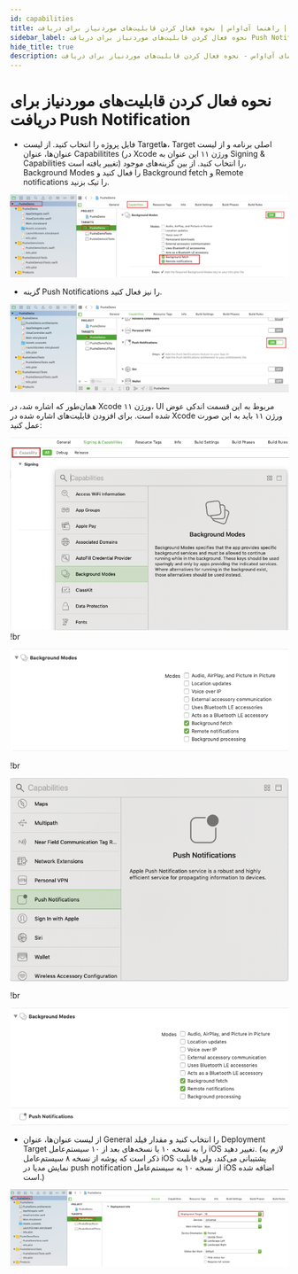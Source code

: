 ```yaml
---
id: capabilities
title: پوشه | راهنما آی‌اواس | نحوه فعال کردن قابلیت‌های موردنیاز برای دریافت Push Notification
sidebar_label: نحوه فعال کردن قابلیت‌های موردنیاز برای دریافت Push Notification
hide_title: true
description: راهنمای آی‌اواس - نحوه فعال کردن قابلیت‌های موردنیاز برای دریافت Push Notification
---
```


# نحوه فعال کردن قابلیت‌های موردنیاز برای دریافت Push Notification

* فایل پروژه را انتخاب کنید. از لیست Targetها، Target اصلی برنامه و از لیست عنوان‌ها، عنوان Capabilitites (در Xcode ورژن ۱۱ این عنوان به Signing & Capabilities تغییر یافته است) را انتخاب کنید. از بین گزینه‌های موجود، Background Modes را فعال کنید و ‌Background fetch و Remote notifications را تیک بزنید.

 ![IOS IMAGE](/img/ios/04.enableCapabilities.png)

* گزینه Push Notifications را نیز فعال کنید.

 ![IOS IMAGE](/img/ios/05.enableCapabilities.png)

همان‌طور که اشاره شد، در Xcode ورژن ۱۱، UI مربوط به این قسمت اندکی عوض شده است. برای افزودن قابلیت‌های اشاره شده در Xcode ورژن ۱۱ باید به این صورت عمل کنید:

 ![IOS IMAGE](/img/ios/30.Xcode11.png)
!br

 ![IOS IMAGE](/img/ios/31.Xcode11.png)

!br

 ![IOS IMAGE](/img/ios/32.Xcode11.png)

!br

 ![IOS IMAGE](/img/ios/33.Xcode11.png)

* از لیست عنوان‌ها، عنوان General را انتخاب کنید و مقدار فیلد Deployment Target را به نسخه ۱۰ یا نسخه‌های بعد از ۱۰ سیستم‌عامل iOS تغییر دهید. (لازم به ذکر است که پوشه از نسخه ۸ سیستم‌عامل iOS پشتیبانی می‌کند، ولی قابلیت نمایش مدیا در push notification از نسخه ۱۰ به سیستم‌عامل iOS اضافه شده است.)

 ![IOS IMAGE](/img/ios/06.settingDeploymentTarget.png)